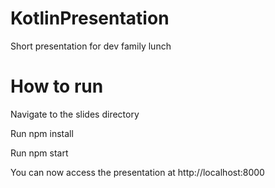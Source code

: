 # KotlinPresentation
Short presentation for dev family lunch

# How to run
Navigate to the slides directory

Run npm install

Run npm start

You can now access the presentation at http://localhost:8000
